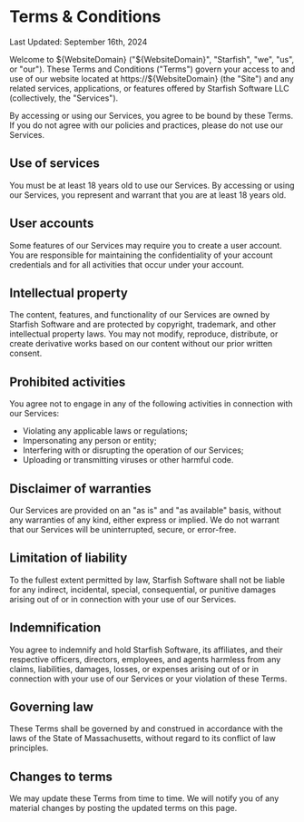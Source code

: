 # Terms & Conditions

Last Updated: September 16th, 2024

Welcome to ${WebsiteDomain} ("${WebsiteDomain}", "Starfish", "we", "us", or "our"). These Terms and Conditions ("Terms") govern your access to and use of our website located at https://${WebsiteDomain} (the "Site") and any related services, applications, or features offered by Starfish Software LLC (collectively, the "Services").

By accessing or using our Services, you agree to be bound by these Terms. If you do not agree with our policies and practices, please do not use our Services.

## Use of services

You must be at least 18 years old to use our Services. By accessing or using our Services, you represent and warrant that you are at least 18 years old.

## User accounts

Some features of our Services may require you to create a user account. You are responsible for maintaining the confidentiality of your account credentials and for all activities that occur under your account.

## Intellectual property

The content, features, and functionality of our Services are owned by Starfish Software and are protected by copyright, trademark, and other intellectual property laws. You may not modify, reproduce, distribute, or create derivative works based on our content without our prior written consent.

## Prohibited activities

You agree not to engage in any of the following activities in connection with our Services:

- Violating any applicable laws or regulations;
- Impersonating any person or entity;
- Interfering with or disrupting the operation of our Services;
- Uploading or transmitting viruses or other harmful code.

## Disclaimer of warranties

Our Services are provided on an "as is" and "as available" basis, without any warranties of any kind, either express or implied. We do not warrant that our Services will be uninterrupted, secure, or error-free.

## Limitation of liability

To the fullest extent permitted by law, Starfish Software shall not be liable for any indirect, incidental, special, consequential, or punitive damages arising out of or in connection with your use of our Services.

## Indemnification

You agree to indemnify and hold Starfish Software, its affiliates, and their respective officers, directors, employees, and agents harmless from any claims, liabilities, damages, losses, or expenses arising out of or in connection with your use of our Services or your violation of these Terms.

## Governing law

These Terms shall be governed by and construed in accordance with the laws of the State of Massachusetts, without regard to its conflict of law principles.

## Changes to terms

We may update these Terms from time to time. We will notify you of any material changes by posting the updated terms on this page.
